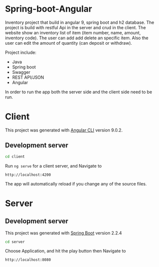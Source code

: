 # Spring-boot-Angular
Inventory project that build in angular 9, spring boot and h2 database.
The project is build with restful Api in the server and crud in the client.
The website show an inventory list of item (item number, name, amount, inventory code).
The user can add add delete an specific item.
Also the user can edit the amount of quantity (can deposit or withdraw).

Project include:
- Java
- Spring boot
- Swagger
- REST API/JSON
- Angular 

In order to run the app both the server side and the client side need to be run.

# Client

This project was generated with [Angular CLI](https://github.com/angular/angular-cli) version 9.0.2.

## Development server

```sh
cd client
```
Run `ng serve` for a client server, and 
Navigate to 
```
http://localhost:4200
```
The app will automatically reload if you change any of the source files.

# Server

## Development server

This project was generated with [Spring Boot](https://spring.io) version 2.2.4

```sh
cd server
```

Choose Application, and hit the play button then
Navigate to
```
http://localhost:8080
```
